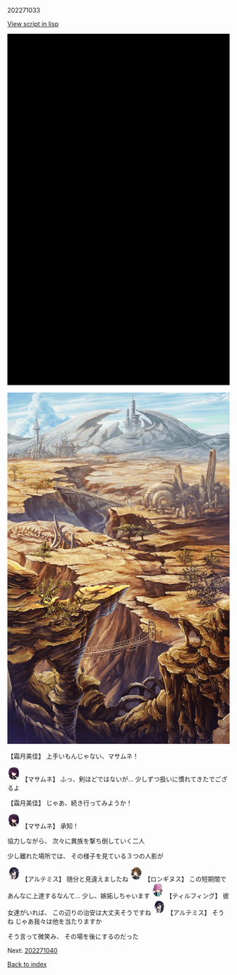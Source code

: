 202271033

[View script in lisp](../scripts/202271033.txt)

![bg_black.png](../images/backgrounds/bg_black.png)

![004_wildland.png](../images/backgrounds/004_wildland.png)

【霜月美佳】
上手いもんじゃない、マサムネ！

<img src="../images/units/5100141.png" alt="5100141.png" height="34"/>
【マサムネ】
ふっ、剣ほどではないが…
少しずつ扱いに慣れてきたでござるよ

【霜月美佳】
じゃあ、続き行ってみようか！

<img src="../images/units/5100141.png" alt="5100141.png" height="34"/>
【マサムネ】
承知！

協力しながら、
次々に異族を撃ち倒していく二人

少し離れた場所では、
その様子を見ている３つの人影が

<img src="../images/units/5400111.png" alt="5400111.png" height="34"/>
【アルテミス】
随分と見違えましたね

<img src="../images/units/5300141.png" alt="5300141.png" height="34"/>
【ロンギヌス】
この短期間で
あんなに上達するなんて…
少し、嫉妬しちゃいます

<img src="../images/units/5101411.png" alt="5101411.png" height="34"/>
【ティルフィング】
彼女達がいれば、
この辺りの治安は大丈夫そうですね

<img src="../images/units/5400111.png" alt="5400111.png" height="34"/>
【アルテミス】
そうね
じゃあ我々は他を当たりますか

そう言って微笑み、
その場を後にするのだった


Next: [202271040](202271040.md)

[Back to index](index.md)
